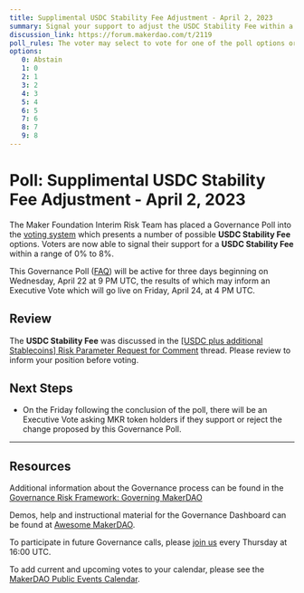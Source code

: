 ```yaml
---
title: Supplimental USDC Stability Fee Adjustment - April 2, 2023
summary: Signal your support to adjust the USDC Stability Fee within a range of 0% to 8%
discussion_link: https://forum.makerdao.com/t/2119
poll_rules: The voter may select to vote for one of the poll options or they may elect to abstain from the poll entirely
options:
   0: Abstain
   1: 0
   2: 1
   3: 2
   4: 3
   5: 4
   6: 5
   7: 6
   8: 7
   9: 8
---
```

# Poll: Supplimental USDC Stability Fee Adjustment - April 2, 2023

The Maker Foundation Interim Risk Team has placed a Governance Poll into the [voting system](https://vote.makerdao.com/polling) which presents a number of possible **USDC Stability Fee** options. Voters are now able to signal their support for a **USDC Stability Fee** within a range of 0% to 8%.

This Governance Poll ([FAQ](https://community-development.makerdao.com/makerdao-scd-faqs/scd-faqs/governance)) will be active for three days beginning on Wednesday, April 22 at 9 PM UTC, the results of which may inform an Executive Vote which will go live on Friday, April 24, at 4 PM UTC.

## Review

The **USDC Stability Fee** was discussed in the [[USDC plus additional Stablecoins] Risk Parameter Request for Comment](https://forum.makerdao.com/t/2119) thread. Please review to inform your position before voting.

## Next Steps

* On the Friday following the conclusion of the poll, there will be an Executive Vote asking MKR token holders if they support or reject the change proposed by this Governance Poll.

---

## Resources

Additional information about the Governance process can be found in the [Governance Risk Framework: Governing MakerDAO](https://community-development.makerdao.com/governance/governance-risk-framework)

Demos, help and instructional material for the Governance Dashboard can be found at [Awesome MakerDAO](https://awesome.makerdao.com/#voting).

To participate in future Governance calls, please [join us](https://community-development.makerdao.com/governance/governance-and-risk-meetings) every Thursday at 16:00 UTC.

To add current and upcoming votes to your calendar, please see the [MakerDAO Public Events Calendar](https://calendar.google.com/calendar/embed?src=makerdao.com_3efhm2ghipksegl009ktniomdk%40group.calendar.google.com&ctz=America%2FLos_Angeles).
